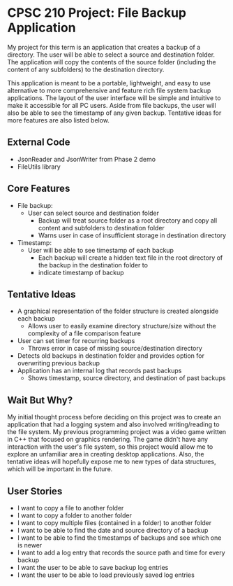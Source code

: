 ﻿# CPSC 210 Project: File Backup Application
My project for this term is an application that creates a backup of a directory. The user will be able to select a
source and destination folder. The application will copy the contents of the source folder 
(including the content of any subfolders) to the destination directory. 

This application is meant to be a portable, lightweight, and easy to use alternative to more comprehensive and feature
rich file system backup applications. The layout of the user interface will be simple and intuitive to make it 
accessible for all PC users. Aside from file backups, the user will also be able to see the timestamp of any given backup. Tentative ideas for more features are 
also listed below. 

## External Code
- JsonReader and JsonWriter from Phase 2 demo
- FileUtils library
## Core Features
 - File backup: 
	- User can select source and destination folder
		- Backup will treat source folder as a root directory and copy all content and subfolders to destination folder
		- Warns user in case of insufficient storage in destination directory
- Timestamp: 
	- User will be able to see timestamp of each backup
         - Each backup will create  a hidden text file in the root directory of the backup in the destination folder to
         - indicate timestamp of backup
## Tentative Ideas
- A graphical representation of the folder structure is created alongside each backup
    - Allows user to easily examine directory structure/size without the complexity of a file comparison feature 
- User can set timer for recurring backups
    - Throws error in case of missing source/destination directory
- Detects old backups in destination folder and provides option for overwriting previous backup
- Application has an internal log that records past backups
  - Shows timestamp, source directory, and destination of past backups
## Wait But Why?
My initial thought process before deciding on this project was to create an application that had a logging system and 
also involved writing/reading to the file system. My previous programming project was a video game written in C++ that 
focused on graphics rendering. The game didn't have any interaction with the user's file system, so this project would 
allow me to explore an unfamiliar area in creating desktop applications. Also, the tentative ideas will hopefully expose me to new types of data structures, which will be important in the future. 
## User Stories
- I want to copy a file to another folder
- I want to copy a folder to another folder
- I want to copy multiple files (contained in a folder) to another folder
- I want to be able to find the date and source directory of a backup
- I want to be able to find the timestamps of backups and see which one is newer
- I want to add a log entry that records the source path and time for every backup
- I want the user to be able to save backup log entries
- I want the user to be able to load previously saved log entries
<!--
- I want to get a warning if there is not enough storage in the destination file system
  for the backup
-->
